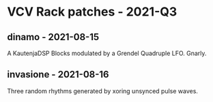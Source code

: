 # VCV Rack patches - 2021-Q3

## dinamo - 2021-08-15

A KautenjaDSP Blocks modulated by a Grendel Quadruple LFO. Gnarly.

## invasione - 2021-08-16

Three random rhythms generated by xoring unsynced pulse waves.
